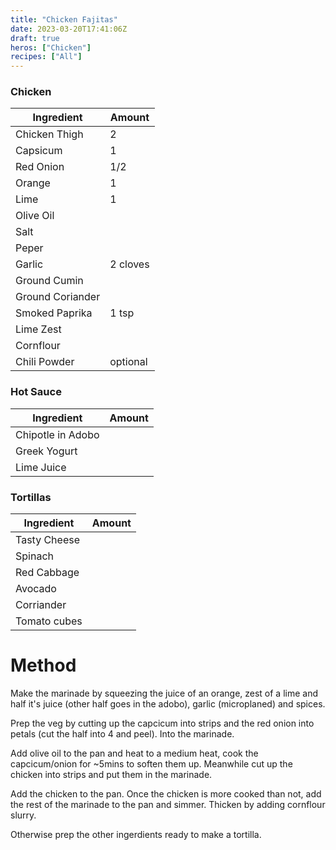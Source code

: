 ```yaml
---
title: "Chicken Fajitas"
date: 2023-03-20T17:41:06Z
draft: true
heros: ["Chicken"]
recipes: ["All"]
---
```


### Chicken

| Ingredient  | Amount |
| ----- | ---- |
| Chicken Thigh | 2 |
| Capsicum | 1 |
| Red Onion | 1/2 |
| Orange | 1 |
| Lime | 1 |
| Olive Oil |  |
| Salt |  |
| Peper |  |
| Garlic | 2 cloves |
| Ground Cumin |  |
| Ground Coriander  |  |
| Smoked Paprika | 1 tsp |
| Lime Zest |  |
| Cornflour |  |
| Chili Powder |  optional |

### Hot Sauce
| Ingredient  | Amount |
| ----- | ---- |
| Chipotle in Adobo |  |
| Greek Yogurt |  |
| Lime Juice |  |

### Tortillas
| Ingredient  | Amount |
| ----- | ---- |
| Tasty Cheese |  |
| Spinach |  |
| Red Cabbage |  |
| Avocado |  |
| Corriander |  |
| Tomato cubes |  |

# Method

Make the marinade by squeezing the juice of an orange, zest of a lime and half it's juice (other half goes in the adobo), garlic (microplaned) and spices. 

Prep the veg by cutting up the capcicum into strips and the red onion into petals (cut the half into 4 and peel).  Into the marinade.

Add olive oil to the pan and heat to a medium heat, cook the capcicum/onion for ~5mins to soften them up. Meanwhile  cut up the chicken into strips and put them in the marinade.

Add the chicken to the pan. Once the chicken is more cooked than not, add the rest of the marinade to the pan and simmer. Thicken by adding cornflour slurry.

Otherwise prep the other ingerdients ready to make a tortilla.